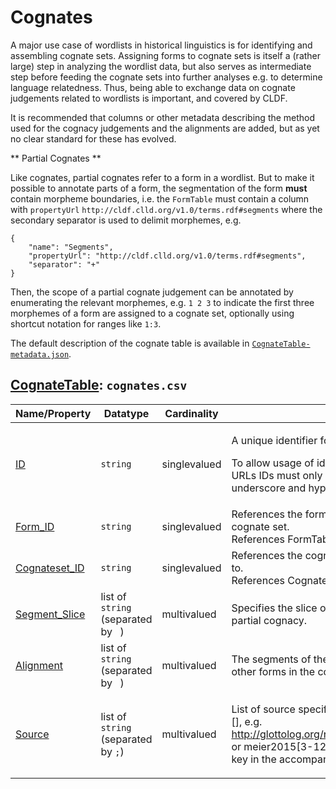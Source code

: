 # Cognates

A major use case of wordlists in historical linguistics is for identifying and assembling
cognate sets. Assigning forms to cognate sets is itself a (rather large) step
in analyzing the wordlist data, but also serves as intermediate step before
feeding the cognate sets into further analyses e.g. to determine language relatedness.
Thus, being able to exchange data on cognate judgements related to wordlists
is important, and covered by CLDF. 

It is recommended that columns or other metadata describing the method used
for the cognacy judgements and the alignments are added, but as yet no clear standard
for these has evolved.

** Partial Cognates **

Like cognates, partial cognates refer to a form in a wordlist. But to make it
possible to annotate parts of a form, the segmentation of the form
**must** contain morpheme boundaries,
i.e. the `FormTable` must contain a column with `propertyUrl`
`http://cldf.clld.org/v1.0/terms.rdf#segments` where the secondary separator
is used to delimit morphemes, e.g.
```
{
    "name": "Segments",
    "propertyUrl": "http://cldf.clld.org/v1.0/terms.rdf#segments",
    "separator": "+"
}
```
Then, the scope of a partial cognate judgement can be annotated by
enumerating the relevant morphemes, e.g. `1 2 3` to
indicate the first three morphemes of a form are assigned to a cognate set,
optionally using shortcut notation for ranges like `1:3`.

The default description of the cognate
table is available in [`CognateTable-metadata.json`](CognateTable-metadata.json).

## [CognateTable](http://cldf.clld.org/v1.0/terms.rdf#CognateTable): `cognates.csv`

Name/Property | Datatype | Cardinality | Description
 --- | --- | --- | --- 
[ID](http://cldf.clld.org/v1.0/terms.rdf#id) | `string` | singlevalued | <div> <p>A unique identifier for a row in a table.</p> <p> To allow usage of identifiers as path components of URLs IDs must only contain alphanumeric characters, underscore and hyphen. </p> </div> 
[Form_ID](http://cldf.clld.org/v1.0/terms.rdf#formReference) | `string` | singlevalued | References the form which is judged to belong to a cognate set.<br>References FormTable
[Cognateset_ID](http://cldf.clld.org/v1.0/terms.rdf#cognatesetReference) | `string` | singlevalued | References the cognate set a form is judged to belong to.<br>References CognatesetTable
[Segment_Slice](http://cldf.clld.org/v1.0/terms.rdf#segmentSlice) | list of `string` (separated by ` `) | multivalued | Specifies the slice of morphemes of the form in case of partial cognacy.
[Alignment](http://cldf.clld.org/v1.0/terms.rdf#alignment) | list of `string` (separated by ` `) | multivalued | The segments of the form aligned with respect to all other forms in the cognate set
[Source](http://cldf.clld.org/v1.0/terms.rdf#source) | list of `string` (separated by `;`) | multivalued | <div> <p>List of source specifications, of the form &lt;source_ID&gt;[], e.g. http://glottolog.org/resource/reference/id/318814[34], or meier2015[3-12] where meier2015 is a citation key in the accompanying BibTeX file.</p> </div> 